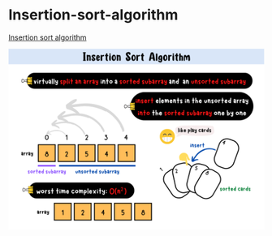 # Insertion-sort-algorithm
[Insertion sort algorithm](https://yuminlee2.medium.com/insertion-sort-algorithm-52604aa53ad0)

![insertion-sort-summary-card](https://github.com/ClaireLee22/Insertion-sort/blob/main/images/Insertion%20Sort%20Algorithm.png)
